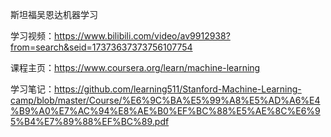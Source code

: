 斯坦福吴恩达机器学习

学习视频：https://www.bilibili.com/video/av9912938?from=search&seid=17373637373756107754

课程主页：https://www.coursera.org/learn/machine-learning

学习笔记：https://github.com/learning511/Stanford-Machine-Learning-camp/blob/master/Course/%E6%9C%BA%E5%99%A8%E5%AD%A6%E4%B9%A0%E7%AC%94%E8%AE%B0%EF%BC%88%E5%AE%8C%E6%95%B4%E7%89%88%EF%BC%89.pdf
